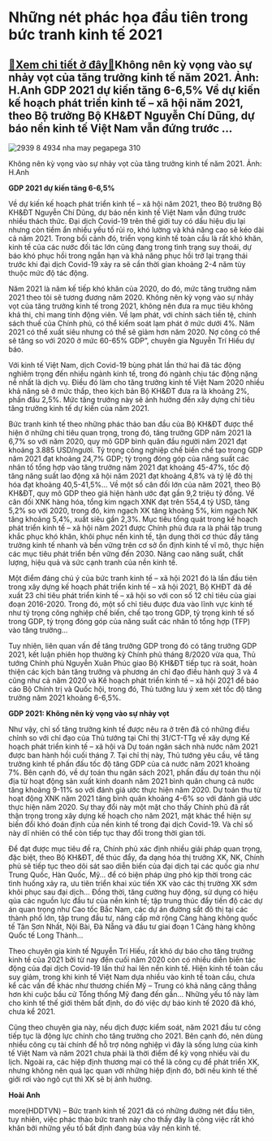 Những nét phác họa đầu tiên trong bức tranh kinh tế 2021
========================================================

[:gift:Xem chi tiết ở đây:gift:](https://hddtvn.com/nhung-net-phac-hoa-dau-tien-trong-buc-tranh-kinh-te-2021/)Không nên kỳ vọng vào sự nhảy vọt của tăng trưởng kinh tế năm 2021. Ảnh: H.Anh GDP 2021 dự kiến tăng 6-6,5% Về dự kiến kế hoạch phát triển kinh tế – xã hội năm 2021, theo Bộ trưởng Bộ KH&ĐT Nguyễn Chí Dũng, dự báo nền kinh tế Việt Nam vẫn đứng trước …
-----------------------------------------------------------------------------------------------------------------------------------------------------------------------------------------------------------------------------------------------------------





![2939 8 4934 nha may pegapega 310](https://haiquanonline.com.vn/stores/news_dataimages/anhntp/092020/14/18/in_article/2939_8-_4934_Nha_may_PEGAPEGA_310.jpg?rt=20200915081349 "undefined")


Không nên kỳ vọng vào sự nhảy vọt của tăng trưởng kinh tế năm 2021. Ảnh: H.Anh



**GDP 2021 dự kiến tăng 6-6,5%**


Về dự kiến kế hoạch phát triển kinh tế – xã hội năm 2021, theo Bộ trưởng Bộ KH&ĐT Nguyễn Chí Dũng, dự báo nền kinh tế Việt Nam vẫn đứng trước nhiều thách thức. Đại dịch Covid-19 trên thế giới tuy có dấu hiệu dịu lại nhưng còn tiềm ẩn nhiều yếu tố rủi ro, khó lường và khả năng cao sẽ kéo dài cả năm 2021. Trong bối cảnh đó, triển vọng kinh tế toàn cầu là rất khó khăn, kinh tế của các nước đối tác lớn cũng đang trong tình trạng suy thoái, dự báo khó phục hồi trong ngắn hạn và khả năng phục hồi trở lại trạng thái trước khi đại dịch Covid-19 xảy ra sẽ cần thời gian khoảng 2-4 năm tùy thuộc mức độ tác động.





Năm 2021 là năm kế tiếp khó khăn của 2020, do đó, mức tăng trưởng năm 2021 theo tôi sẽ tương đương năm 2020. Không nên kỳ vọng vào sự nhảy vọt của tăng trưởng kinh tế trong 2021, không nên đưa ra mục tiêu không khả thi, chỉ mang tính động viên. Về lạm phát, với chính sách tiền tệ, chính sách thuế của Chính phủ, có thể kiểm soát lạm phát ở mức dưới 4%. Năm 2021 có thể xuất siêu nhưng có thể sẽ giảm hơn năm 2020. Nợ công có thể sẽ tăng so với 2020 ở mức 60-65% GDP”, chuyên gia Nguyễn Trí Hiếu dự báo.



Với kinh tế Việt Nam, dịch Covid-19 bùng phát lần thứ hai đã tác động nghiêm trọng đến nhiều ngành kinh tế, trong đó ngành chịu tác động nặng nề nhất là dịch vụ. Điều đó làm cho tăng trưởng kinh tế Việt Nam 2020 nhiều khả năng sẽ ở mức thấp, theo kịch bản Bộ KH&ĐT đưa ra là khoảng 2%, phấn đấu 2,5%. Mức tăng trưởng này sẽ ảnh hưởng đến xây dựng chỉ tiêu tăng trưởng kinh tế dự kiến của năm 2021.


Bức tranh kinh tế theo những phác thảo ban đầu của Bộ KH&ĐT được thể hiện ở những chỉ tiêu quan trọng, trong đó, tăng trưởng GDP năm 2021 là 6,7% so với năm 2020, quy mô GDP bình quân đầu người năm 2021 đạt khoảng 3.885 USD/người. Tỷ trọng công nghiệp chế biến chế tạo trong GDP năm 2021 đạt khoảng 24,7% GDP; tỷ trọng đóng góp của năng suất các nhân tố tổng hợp vào tăng trưởng năm 2021 đạt khoảng 45-47%, tốc độ tăng năng suất lao động xã hội năm 2021 đạt khoảng 4,8% và tỷ lệ đô thị hóa đạt khoảng 40,5-41,5%… Về một số cân đối lớn của năm 2021, theo Bộ KH&ĐT, quy mô GDP theo giá hiện hành ước đạt gần 9,2 triệu tỷ đồng. Về cân đối XNK hàng hóa, tổng kim ngạch XNK đạt trên 554,4 tỷ USD, tăng 5,2% so với 2020, trong đó, kim ngạch XK tăng khoảng 5%, kim ngạch NK tăng khoảng 5,4%, xuất siêu gần 2,3%. Mục tiêu tổng quát trong kế hoạch phát triển kinh tế – xã hội năm 2021 được Chính phủ đưa ra là phải tập trung khắc phục khó khăn, khôi phục nền kinh tế, tận dụng thời cơ thúc đẩy tăng trưởng kinh tế nhanh và bền vững trên cơ sở ổn định kinh tế vĩ mô, thực hiện các mục tiêu phát triển bền vững đến 2030. Nâng cao năng suất, chất lượng, hiệu quả và sức cạnh tranh của nền kinh tế.


Một điểm đáng chú ý của bức tranh kinh tế – xã hội 2021 đó là lần đầu tiên trong xây dựng kế hoạch phát triển kinh tế – xã hội 2021, Bộ KHĐT đã đề xuất 23 chỉ tiêu phát triển kinh tế – xã hội so với con số 12 chỉ tiêu của giai đoạn 2016-2020. Trong đó, một số chỉ tiêu được đưa vào lĩnh vực kinh tế như tỷ trọng công nghiệp chế biến, chế tạo trong GDP, tỷ trọng kinh tế số trong GDP, tỷ trọng đóng góp của năng suất các nhân tố tổng hợp (TFP) vào tăng trưởng…


Tuy nhiên, liên quan vấn đề tăng trưởng GDP trong đó có tăng trưởng GDP 2021, kết luận phiên họp thường kỳ Chính phủ tháng 8/2020 vừa qua, Thủ tướng Chính phủ Nguyễn Xuân Phúc giao Bộ KH&ĐT tiếp tục rà soát, hoàn thiện các kịch bản tăng trưởng và phương án chỉ đạo điều hành quý 3 và 4 cũng như cả năm 2020 và Kế hoạch phát triển kinh tế – xã hội 2021 để báo cáo Bộ Chính trị và Quốc hội, trong đó, Thủ tướng lưu ý xem xét tốc độ tăng trưởng năm 2021 khoảng 6-6,5%.


**GDP 2021: Không nên kỳ vọng vào sự nhảy vọt**


Như vậy, chỉ số tăng trưởng kinh tế được nêu ra ở trên đã có những điều chỉnh so với chỉ đạo của Thủ tướng tại Chỉ thị 31/CT-TTg về xây dựng Kế hoạch phát triển kinh tế – xã hội và Dự toán ngân sách nhà nước năm 2021 được ban hành hồi cuối tháng 7. Tại chỉ thị này, Thủ tướng yêu cầu, về tăng trưởng kinh tế phấn đấu tốc độ tăng GDP của cả nước năm 2021 khoảng 7%. Bên cạnh đó, về dự toán thu ngân sách 2021, phấn đấu dự toán thu nội địa từ hoạt động sản xuất kinh doanh năm 2021 bình quân chung cả nước tăng khoảng 9-11% so với đánh giá ước thực hiện năm 2020. Dự toán thu từ hoạt động XNK năm 2021 tăng bình quân khoảng 4-6% so với đánh giá ước thực hiện năm 2020. Sự thay đổi này một mặt cho thấy Chính phủ đã rất thận trọng trong xây dựng kế hoạch cho năm 2021, mặt khác thể hiện sự biến đổi khó đoán định của nền kinh tế trong đại dịch Covid-19. Và chỉ số này dĩ nhiên có thể còn tiếp tục thay đổi trong thời gian tới.


Để đạt được mục tiêu đề ra, Chính phủ xác định nhiều giải pháp quan trọng, đặc biệt, theo Bộ KH&ĐT, để thúc đẩy, đa dạng hóa thị trưởng XK, NK, Chính phủ sẽ tiếp tục theo dõi sát sao diễn biến của đại dịch tại các quốc gia như Trung Quốc, Hàn Quốc, Mỹ… để có biện pháp ứng phó kịp thời trong các tình huống xảy ra, ưu tiên triển khai xúc tiến XK vào các thị trường XK sớm khôi phục sau đại dịch… Đồng thời, tăng cường huy động, sử dụng có hiệu qủa các nguồn lực đầu tư của nền kinh tế; tập trung thúc đẩy tiến độ các dự án quan trọng như Cao tốc Bắc Nam, các dự án đường sắt đô thị tại các thành phố lớn, tập trung đầu tư, nâng cấp mở rộng Cảng hàng không quốc tế Tân Sơn Nhất, Nội Bài, Đà Nẵng và đầu tư giai đoạn 1 Cảng hàng không Quốc tế Long Thành…


Theo chuyên gia kinh tế Nguyễn Trí Hiếu, rất khó dự báo cho tăng trưởng kinh tế của 2021 bởi từ nay đến cuối năm 2020 còn có nhiều diễn biến tác động của đại dịch Covid-19 lần thứ hai lên nền kinh tế. Hiện kinh tế toàn cầu suy giảm, trong khi kinh tế Việt Nam dựa nhiều vào kinh tế toàn cầu, chưa kể các vấn đề khác như thương chiến Mỹ – Trung có khả năng căng thẳng hơn khi cuộc bầu cử Tổng thống Mỹ đang đến gần… Những yếu tố này làm cho kinh tế thế giới thêm bất định, do đó việc dự báo kinh tế 2020 đã khó, chưa kể 2021.


Cũng theo chuyên gia này, nếu dịch được kiểm soát, năm 2021 đầu tư công tiếp tục là động lực chính cho tăng trưởng cho 2021. Bên cạnh đó, nên dùng nhiều công cụ tài chính để hỗ trợ nông nghiệp vì đây là sống lưng của kinh tế Việt Nam và năm 2021 chưa phải là thời điểm để kỳ vọng nhiều vài du lịch. Ngoài ra, các hiệp định thương mại có thể là công cụ để phát triển XK, nhưng không nên quá lạc quan với những hiệp định đó, bởi nếu kinh tế thế giới rơi vào ngõ cụt thì XK sẽ bị ảnh hưởng.




**Hoài Anh**



more(HDDTVN) – Bức tranh kinh tế 2021 đã có những đường nét đầu tiên, tuy nhiên, việc phác thảo bức tranh này cho thấy đây là công việc rất khó khăn bởi những yếu tố bất định đang bủa vây nền kinh tế.

